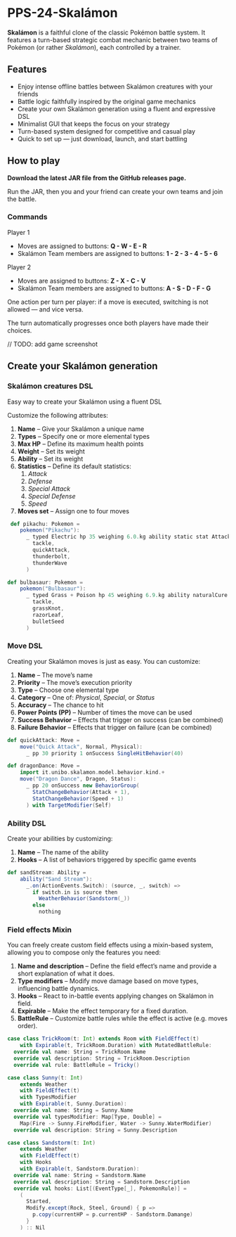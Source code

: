 # PPS-24-Skalámon

**Skalámon** is a faithful clone of the classic Pokémon battle system.
It features a turn-based strategic combat mechanic between two teams of Pokémon (or rather _Skalámon_), each controlled by a trainer.

## Features

- Enjoy intense offline battles between Skalámon creatures with your friends
- Battle logic faithfully inspired by the original game mechanics
- Create your own Skalámon generation using a fluent and expressive DSL
- Minimalist GUI that keeps the focus on your strategy
- Turn-based system designed for competitive and casual play
- Quick to set up — just download, launch, and start battling

## How to play

**Download the latest JAR file from the GitHub releases page.**

Run the JAR, then you and your friend can create your own teams and join the battle.

### Commands

Player 1
- Moves are assigned to buttons: **Q - W - E - R**
- Skalámon Team members are assigned to buttons: **1 - 2 - 3 - 4 - 5 - 6**

Player 2
- Moves are assigned to buttons: **Z - X - C - V**
- Skalámon Team members are assigned to buttons: **A - S - D - F - G**

One action per turn per player: if a move is executed, switching is not allowed — and vice versa.

The turn automatically progresses once both players have made their choices.

// TODO: add game screenshot

## Create your Skalámon generation

### Skalámon creatures DSL

Easy way to create your Skalámon using a fluent DSL

Customize the following attributes:
1. **Name** – Give your Skalámon a unique name
2. **Types** – Specify one or more elemental types
3. **Max HP** – Define its maximum health points
4. **Weight** – Set its weight
5. **Ability** – Set its weight
6. **Statistics** – Define its default statistics:
   1. _Attack_
   2. _Defense_
   3. _Special Attack_
   4. _Special Defense_
   5. _Speed_
7. **Moves set** – Assign one to four moves

```scala 3
 def pikachu: Pokemon =
    pokemon("Pikachu"):
      _ typed Electric hp 35 weighing 6.0.kg ability static stat Attack -> 55 stat Defense -> 40 stat SpecialAttack -> 50 stat SpecialDefense -> 50 stat Speed -> 90 moves (
        tackle,
        quickAttack,
        thunderbolt,
        thunderWave
      )
```

```scala
def bulbasaur: Pokemon =
    pokemon("Bulbasaur"):
      _ typed Grass + Poison hp 45 weighing 6.9.kg ability naturalCure stat Attack -> 49 stat Defense -> 49 stat SpecialAttack -> 65 stat SpecialDefense -> 65 stat Speed -> 45 moves(
        tackle,
        grassKnot,
        razorLeaf,
        bulletSeed
      )
```

### Move DSL

Creating your Skalámon moves is just as easy. You can customize:

1. **Name** – The move’s name
2. **Priority** – The move’s execution priority
3. **Type** – Choose one elemental type
4. **Category** – One of: _Physical_, _Special_, or _Status_
5. **Accuracy** – The chance to hit
6. **Power Points (PP)** – Number of times the move can be used
7. **Success Behavior** – Effects that trigger on success (can be combined)
8. **Failure Behavior** – Effects that trigger on failure (can be combined)


```scala
def quickAttack: Move =
    move("Quick Attack", Normal, Physical):
      _ pp 30 priority 1 onSuccess SingleHitBehavior(40)
```

```scala
def dragonDance: Move =
    import it.unibo.skalamon.model.behavior.kind.+
    move("Dragon Dance", Dragon, Status):
      _ pp 20 onSuccess new BehaviorGroup(
        StatChangeBehavior(Attack + 1),
        StatChangeBehavior(Speed + 1)
      ) with TargetModifier(Self)
```

### Ability DSL

Create your abilities by customizing:
1. **Name** – The name of the ability
2. **Hooks** – A list of behaviors triggered by specific game events

```scala
def sandStream: Ability =
    ability("Sand Stream"):
      _.on(ActionEvents.Switch): (source, _, switch) =>
        if switch.in is source then
          WeatherBehavior(Sandstorm(_))
        else
          nothing
```

### Field effects Mixin

You can freely create custom field effects using a mixin-based system, allowing you to compose only 
the features you need:

1. **Name and description** – Define the field effect’s name and provide a short explanation of what it does.
2. **Type modifiers** – Modify move damage based on move types, influencing battle dynamics.
3. **Hooks** – React to in-battle events applying changes on Skalámon in field.
4. **Expirable** – Make the effect temporary for a fixed duration.
5. **BattleRule** – Customize battle rules while the effect is active (e.g. moves order).

```scala
case class TrickRoom(t: Int) extends Room with FieldEffect(t)
    with Expirable(t, TrickRoom.Duration) with MutatedBattleRule:
  override val name: String = TrickRoom.Name
  override val description: String = TrickRoom.Description
  override val rule: BattleRule = Tricky()
```

```scala
case class Sunny(t: Int)
    extends Weather
    with FieldEffect(t)
    with TypesModifier
    with Expirable(t, Sunny.Duration):
  override val name: String = Sunny.Name
  override val typesModifier: Map[Type, Double] =
    Map(Fire -> Sunny.FireModifier, Water -> Sunny.WaterModifier)
  override val description: String = Sunny.Description
```

```scala
case class Sandstorm(t: Int)
    extends Weather
    with FieldEffect(t)
    with Hooks
    with Expirable(t, Sandstorm.Duration):
  override val name: String = Sandstorm.Name
  override val description: String = Sandstorm.Description
  override val hooks: List[(EventType[_], PokemonRule)] =
    (
      Started,
      Modify.except(Rock, Steel, Ground) { p =>
        p.copy(currentHP = p.currentHP - Sandstorm.Damange)
      }
    ) :: Nil
```
